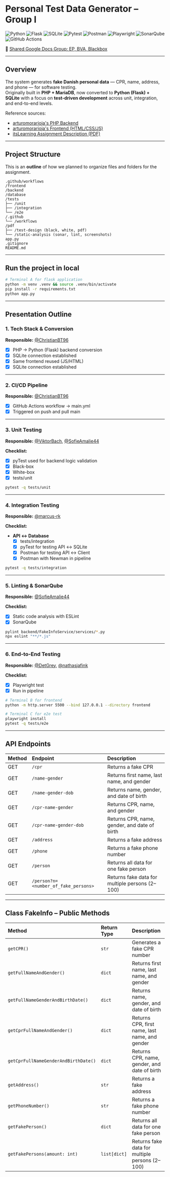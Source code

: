 # Personal Test Data Generator – Group I  
![Python](https://img.shields.io/badge/Python-3.11+-blue?logo=python)
![Flask](https://img.shields.io/badge/Backend-Flask-lightgrey?logo=flask)
![SQLite](https://img.shields.io/badge/Database-SQLite-blue?logo=sqlite)
![Pytest](https://img.shields.io/badge/Tests-Pytest-green?logo=pytest)
![Postman](https://img.shields.io/badge/API-Postman-orange?logo=postman)
![Playwright](https://img.shields.io/badge/E2E-Playwright-purple?logo=microsoft)
![SonarQube](https://img.shields.io/badge/Static--Analysis-SonarQube-lightblue?logo=sonarqube)
![GitHub Actions](https://img.shields.io/badge/CI/CD-GitHub%20Actions-black?logo=githubactions)

📄 [Shared Google Docs Group: EP, BVA, Blackbox](https://docs.google.com/document/d/1GW89MWnAXZi4asn5hTVEzcce-luUpV88KWaRfE0m8N4/edit?tab=t.0)

---

## Overview  
The system generates **fake Danish personal data** — CPR, name, address, and phone — for software testing.  
Originally built in **PHP + MariaDB**, now converted to **Python (Flask) + SQLite** with a focus on **test-driven development** across unit, integration, and end-to-end levels.

Reference sources:  
- [arturomorarioja's PHP Backend](https://github.com/arturomorarioja/fake_info/)  
- [arturomorarioja's Frontend (HTML/CSS/JS)](https://github.com/arturomorarioja/js_fake_info_frontend)  
- [itsLearning Assignment Description (PDF)](https://github.com/Group-I-Personal-Test-Data-Generator/Personal-Test-Data-Generator/blob/main/First_Mandatory_Assignment.pdf)

---

## Project Structure
This is an **outline** of how we planned to organize files and folders for the assignment. 
```
.github/workflows
/frontend
/backend
/database
/tests
├── /unit
├── /integration
└── /e2e
/.github
└── /workflows
/pdf
├── /test-design (black, white, pdf)
└── /static-analysis (sonar, lint, screenshots)
app.py
.gitignore
README.md
```

---
## Run the project in local

```bash
# Terminal A for flask application
python -m venv .venv && source .venv/bin/activate
pip install -r requirements.txt
python app.py
```

---

## Presentation Outline

### 1. Tech Stack & Conversion
**Responsible:** [@ChristianBT96](https://github.com/ChristianBT96)

- [x] PHP → Python (Flask) backend conversion
- [x] SQLite connection established
- [x] Same frontend reused (JS/HTML)  
- [x] SQLite connection established

---

### 2. CI/CD Pipeline
**Responsible:** [@ChristianBT96](https://github.com/ChristianBT96)

- [x] GitHub Actions workflow → main.yml
- [x] Triggered on push and pull main

---

### 3. Unit Testing  
**Responsible:** [@ViktorBach](https://github.com/ViktorBach), [@SofieAmalie44](https://github.com/SofieAmalie44)

**Checklist:**  
- [x] pyTest used for backend logic validation 
- [x] Black-box 
- [x] White-box 
- [x] tests/unit

```bash
pytest -q tests/unit
``` 

---

### 4. Integration Testing  
**Responsible:** [@marcus-rk](https://github.com/marcus-rk)  

**Checklist:**  

- **API ↔ Database**  
  - [x] tests/integration 
  - [x] pyTest for testing API ↔ SQLite
  - [x] Postman for testing API ↔ Client
  - [x] Postman with Newman in pipeline

```bash
pytest -q tests/integration
```  

---

### 5. Linting & SonarQube
**Responsible:** [@SofieAmalie44](https://github.com/SofieAmalie44)

**Checklist:**  
- [x] Static code analysis with ESLint 
- [x] SonarQube 

```bash
pylint backend/FakeInfoService/services/*.py
npx eslint "**/*.js"
```  

---

### 6. End-to-End Testing 
**Responsible:** [@DetGrey](https://github.com/DetGrey), [@nathasjafink](https://github.com/nathasjafink)  

**Checklist:**  
- [x] Playwright test
- [x] Run in pipeline

```bash
# Terminal B for frontend
python -m http.server 5500 --bind 127.0.0.1 --directory frontend

# Terminal C for e2e test
playwright install
pytest -q tests/e2e
``` 

---

## API Endpoints

| Method | Endpoint | Description |
|:-------|:----------|:-------------|
| GET | `/cpr` | Returns a fake CPR |
| GET | `/name-gender` | Returns first name, last name, and gender |
| GET | `/name-gender-dob` | Returns name, gender, and date of birth |
| GET | `/cpr-name-gender` | Returns CPR, name, and gender |
| GET | `/cpr-name-gender-dob` | Returns CPR, name, gender, and date of birth |
| GET | `/address` | Returns a fake address |
| GET | `/phone` | Returns a fake phone number |
| GET | `/person` | Returns all data for one fake person |
| GET | `/person?n=<number_of_fake_persons>` | Returns fake data for multiple persons (2–100) |

---

## Class FakeInfo – Public Methods

| Method | Return Type | Description |
|:--------|:-------------|:-------------|
| `getCPR()` | `str` | Generates a fake CPR number |
| `getFullNameAndGender()` | `dict` | Returns first name, last name, and gender |
| `getFullNameGenderAndBirthDate()` | `dict` | Returns name, gender, and date of birth |
| `getCprFullNameAndGender()` | `dict` | Returns CPR, first name, last name, and gender |
| `getCprFullNameGenderAndBirthDate()` | `dict` | Returns CPR, name, gender, and date of birth |
| `getAddress()` | `str` | Returns a fake address |
| `getPhoneNumber()` | `str` | Returns a fake phone number |
| `getFakePerson()` | `dict` | Returns all data for one fake person |
| `getFakePersons(amount: int)` | `list[dict]` | Returns fake data for multiple persons (2–100) |